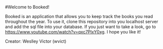 #Welcome to Booked!

Booked is an application that allows you to keep track the books you read throughout the year. To use it, clone this repository into you localhost server and add the sql file into your database. If you just want to take a look, go to https://www.youtube.com/watch?v=qxc7PlxY0xg. I hope you like it!

Creator: Weslley Victor (wvict)

